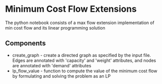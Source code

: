 # Minimum Cost Flow Extensions

The python notebook consists of a max flow extension implementation of min cost flow and its linear programming solution

## Components

* create_graph - create a directed graph as specified by the input file. Edges are annotated with 'capacity' and 'weight' attributes, and nodes are annotated with 'demand' attributes
* lp_flow_value - function to compute the value of the minimum cost flow by formulating and solving the problem as an LP


